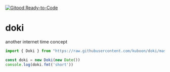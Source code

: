 [![Gitpod Ready-to-Code](https://img.shields.io/badge/Gitpod-Ready--to--Code-blue?logo=gitpod)](https://gitpod.io/#https://github.com/kuboon/doki)

# doki
another internet time concept

```js
import { Doki } from "https://raw.githubusercontent.com/kuboon/doki/master/doki.js"

const doki = new Doki(new Date())
console.log(doki.fmt('short'))
```
